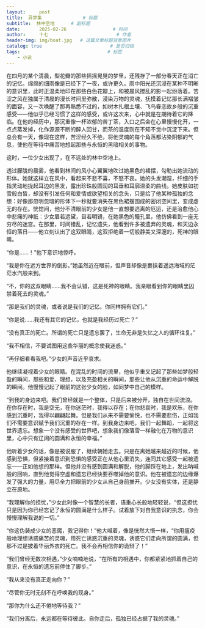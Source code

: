 ```yaml
---
layout:     post                       
title:  异梦集               # 标题
subtitle:  林中空地      # 副标题
date:       2025-02-26                 # 时间
author:     十七                         # 作者
header-img: img/boat.jpg   # 这篇文章标题背景图片
catalog: true                         # 是否归档
tags:                                # 标签
    - 小说
---
```

在四月的某个清晨，梨花瓣的那些摇摇晃晃的梦里，还残存了一部分春天正在消亡的记忆。绵绵的细雨像是已经下了一夜，或许更久。雨中阳光还沉浸在某种不明晰的意识里，此时正温柔地印在那些白色花瓣上，和被晨风搅乱的影一起纷落着。苦涩之风在独属于清晨的漫长时间里弥散，浸染万物的灵魂，抚摸着记忆那长满褶皱的面容，又一次唤醒了那再熟悉不过的，如树木扎根土壤、飞鸟眷恋故乡般的沉重感受——他似乎已经习惯了这样的感受，或许这次来，心中就是在期待着它的降临。在他的经历中，那沉重像一杯浓郁的苦丁茶，入口之后会在心里慢慢化开，一点点蒸发掉，化作源源不断的醉人回甘，而茶的温度则在不知不觉中沉淀下来。但总会有一天，像现在这样，苦涩经久不绝，将他灵魂的每个角落都沾染阴郁的气息，使他在等待中痛苦地想起那些与永恒的黑暗相关的事物。

这时，一位少女出现了，在不远处的林中空地上。

透过朦胧的晨雾，他看到林间的风小心翼翼地吹过她黑色的裙摆，勾勒出她流动的形体。她就这样立在风中，看起来不悲不喜，不怒不哀。她的头发潮湿，纤细的手指灵动地拢起耳边的黑发，露出珍珠般圆润的耳垂和耳廓温柔的曲线。她皮肤如初雪般白皙，却没有引发任何和爱情或欲望相关的念头，只是给了他某种孤独的念想：好像那忽明忽暗的形体下一秒就要消失在黑色裙摆围成的密闭空间里，变成虚无的存在。恍惚间，他分不清眼前的少女是他一直想要逃离的厄运，还是治愈他心中悲痛的神祇：少女眉若远黛，目若明镜，在她黑色的瞳孔里，他仿佛看到一座无穷尽的迷宫。在那里，时间错乱，记忆遗失，他看到许多被遗弃的灵魂，和天边永恒的落日——他立刻认出了这双眼睛，这双拒绝着一切般静美又深邃的，死神的眼睛。

“你是……！”他下意识地惊呼。

“我是你在远方世界的倒影。”她虽然近在眼前，但声音却像是裹挟着遥远海域的茫茫水汽般来到。

“不，你的这双眼睛……我不会认错，这是死神的眼睛。我亲眼看到你的眼睛里囚禁着死去的灵魂。”

“那是我们的灵魂，或者说是我们的记忆。你同样拥有它们。”

“你是说……我还有其它的记忆，也就是我经历过死亡？”

“没有真正的死亡。所谓的死亡只是遗忘罢了，生命无非是失忆之人的循环往复。”

“我不相信，不要试图用这些华丽的概念使我迷惑。”

“再仔细看看我吧。”少女的声音近乎哀求。

他继续凝视着少女的眼睛。在混乱的时间的流里，他似乎重又记起了那些如梦般轻盈的瞬间，那些和爱、理想，以及充盈相关的瞬间，那些让他从沉重的命运中解脱的瞬间。他慢慢记起了眼前的这张少女的脸，如同梦中自己的模样。

“到我的身边来吧。我们曾经就是一个整体，只是后来被分开，独自在世间流浪。在你存在时，我是空无，在你迷茫时，我得以存在；在你悲哀时，我是欢乐，在你感到沉重时，我得以翩翩起舞。但是我们从来不需要愉悦，也不需要悲伤，正如我们不需要意识赋予我们沉重的存在一样。到我身边来吧，我们一起舞蹈，一起将这世界遗忘。想象一个没有感受的世界吧，想象我们像落雪一样融化在万物的意识里，心中只有辽阔的圆满和永恒的幸福。”

他听着少女的话，像是被说服了，继续朝她走去。只是在离她越来越近的时候，他感到恐惧，但紧接着意识到恐惧的感受正在从他心里消失，连同其它感受一起被遗忘——正如他想的那样。但他并没有感到圆满和解脱，他的脚踩在地上，发出呐喊般的回响，直到他觉得空虚和遗忘已经快要吞噬掉他的意识。他在被遗忘的边缘爆发了强大的力量，用尽全力把眼前的少女从自己身前推开。少女没有实体，还是静立在原地。

“我理解你的担忧，”少女此时像一个智慧的长者，语重心长般地轻轻说，“但这担忧只是因为你已经忘记了永恒的圆满是什么样子。试着放下对自我意识的执念，你会慢慢理解我说的一切。”

“你这伪装成少女的恶魔，我记得你！”他大喊着，像是恍然大悟一样，“你用瘟疫般地理想诱惑痛苦的灵魂，用死亡诱惑沉重的灵魂，诱惑它们走向所谓的圆满，但那不过是披着华丽外衣的死亡。我不会再相信你的诡辩了！”

“我们曾经无数次相遇，”少女喃喃地说，“在所有的相遇中，你都紧紧地抓着自己的意识，在永恒的遗忘前停住了脚步。”

“我从来没有真正走向你？”

“尽管你无时无刻不在呼唤我的现身。”

“那你为什么还不倦地等待我？”

“我们分离后，永远都在等待彼此。自你走后，孤独已经占据了我的灵魂。”
